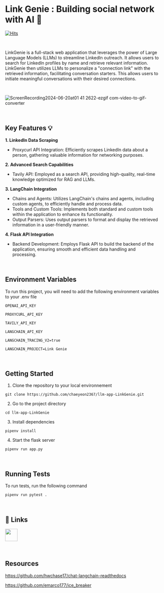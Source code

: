 
# Link Genie : Building social network with AI 👬

[![Hits](https://hits.seeyoufarm.com/api/count/incr/badge.svg?url=https%3A%2F%2Fgithub.com%2Fchaeyeon2367%2Fllm-app-LinkGenie&count_bg=%2379C83D&title_bg=%23555555&icon=&icon_color=%23E7E7E7&title=hits&edge_flat=false)](https://hits.seeyoufarm.com)

<br>

LinkGenie is a full-stack web application that leverages the power of Large Language Models (LLMs) to streamline LinkedIn outreach. It allows users to search for LinkedIn profiles by name and retrieve relevant information. LinkGenie then utilizes LLMs to personalize a "connection link" with the retrieved information, facilitating conversation starters. This allows users to initiate meaningful conversations with their desired connections.

<br>

![ScreenRecording2024-06-20at01 41 2622-ezgif com-video-to-gif-converter](https://github.com/chaeyeon2367/llm-app-DocumentationAssistant/assets/63314860/c7b9f621-9c6d-4dfe-a5c0-c30bcc1ce351)

<br>

## Key Features 💡

**1. LinkedIn Data Scraping**
  - Proxycurl API Integration: Efficiently scrapes LinkedIn data about a person, gathering valuable information for networking purposes.
    
**2. Advanced Search Capabilities**
  - Tavily API: Employed as a search API, providing high-quality, real-time knowledge optimized for RAG and LLMs.
    
**3. LangChain Integration**
  - Chains and Agents: Utilizes LangChain's chains and agents, including custom agents, to efficiently handle and process data.
  - Tools and Custom Tools: Implements both standard and custom tools within the application to enhance its functionality.
  - Output Parsers: Uses output parsers to format and display the retrieved information in a user-friendly manner.
    
**4. Flask API Integration**
  - Backend Development: Employs Flask API to build the backend of the application, ensuring smooth and efficient data handling and processing.

<br>

## Environment Variables

To run this project, you will need to add the following environment variables to your .env file

`OPENAI_API_KEY`
<br>

`PROXYCURL_API_KEY`
<br>

`TAVILY_API_KEY` 
<br>

`LANGCHAIN_API_KEY` 
<br>

`LANGCHAIN_TRACING_V2=true` 
<br>

`LANGCHAIN_PROJECT=Link Genie` 
<br>

<br>

## Getting Started

1. Clone the repository to your local environnement
   
  ```
  git clone https://github.com/chaeyeon2367/llm-app-LinkGenie.git
  ```

2. Go to the project directory
   
  ```
  cd llm-app-LinkGenie
  ```

3. Install dependencies

  ```
  pipenv install
  ```

4. Start the flask server

  ```
  pipenv run app.py
  ```

<br>

## Running Tests

To run tests, run the following command

  ```
  pipenv run pytest .
  ```

<br>

## 🔗 Links 

<a href="https://www.linkedin.com/in/chaeyeonshim0930/" target="_blank"><img src="https://github.com/chaeyeon2367/llm-app-DocumentationAssistant/assets/63314860/1e8d7a85-e9da-4240-a318-143183d10fe8" width="40" height="40"></a>

<br>

## Resources

https://github.com/hwchase17/chat-langchain-readthedocs

https://github.com/emarco177/ice_breaker

